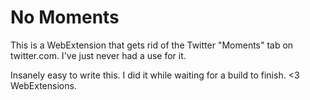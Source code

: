 # No Moments

This is a WebExtension that gets rid of the Twitter "Moments" tab on twitter.com. I've just never had a use for it.

Insanely easy to write this. I did it while waiting for a build to finish. <3 WebExtensions.

